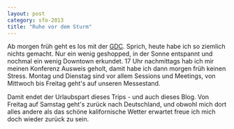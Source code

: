 ```yaml
---
layout: post
category: sfo-2013
title: "Ruhe vor dem Sturm"
---
```


Ab morgen früh geht es los mit der [GDC](http://www.gdconf.com/). Sprich, heute habe ich so ziemlich nichts gemacht. Nur ein wenig geshopped, in der Sonne entspannt und nochmal ein wenig Downtown erkundet. 17 Uhr nachmittags hab ich mir meinen Konferenz Ausweis geholt, damit habe ich dann morgen früh keinen Stress. Montag und Dienstag sind vor allem Sessions und Meetings, von Mittwoch bis Freitag geht's auf unseren Messestand.

Damit endet der Urlaubspart dieses Trips - und auch dieses Blog. Von Freitag auf Samstag geht's zurück nach Deutschland, und obwohl mich dort alles andere als das schöne kalifornische Wetter erwartet freue ich mich doch wieder zurück zu sein.